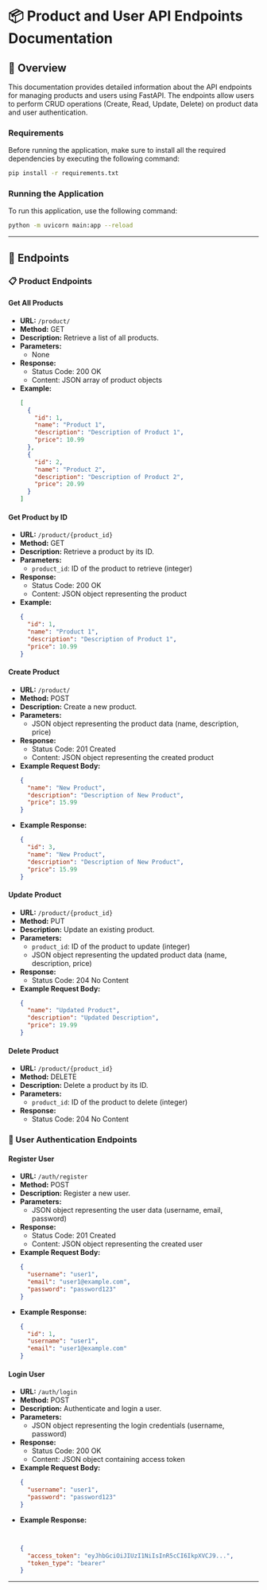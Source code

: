 # 📦 Product and User API Endpoints Documentation

## 🌟 Overview

This documentation provides detailed information about the API endpoints for managing products and users using FastAPI. The endpoints allow users to perform CRUD operations (Create, Read, Update, Delete) on product data and user authentication.

### Requirements
Before running the application, make sure to install all the required dependencies by executing the following command:

```bash
pip install -r requirements.txt
```

### Running the Application
To run this application, use the following command:

```bash
python -m uvicorn main:app --reload
```

---

## 🛒 Endpoints

### 📋 Product Endpoints

#### Get All Products

- **URL:** `/product/`
- **Method:** GET
- **Description:** Retrieve a list of all products.
- **Parameters:**
  - None
- **Response:**
  - Status Code: 200 OK
  - Content: JSON array of product objects
- **Example:**
  ```json
  [
    {
      "id": 1,
      "name": "Product 1",
      "description": "Description of Product 1",
      "price": 10.99
    },
    {
      "id": 2,
      "name": "Product 2",
      "description": "Description of Product 2",
      "price": 20.99
    }
  ]
  ```

#### Get Product by ID

- **URL:** `/product/{product_id}`
- **Method:** GET
- **Description:** Retrieve a product by its ID.
- **Parameters:**
  - `product_id`: ID of the product to retrieve (integer)
- **Response:**
  - Status Code: 200 OK
  - Content: JSON object representing the product
- **Example:**
  ```json
  {
    "id": 1,
    "name": "Product 1",
    "description": "Description of Product 1",
    "price": 10.99
  }
  ```

#### Create Product

- **URL:** `/product/`
- **Method:** POST
- **Description:** Create a new product.
- **Parameters:**
  - JSON object representing the product data (name, description, price)
- **Response:**
  - Status Code: 201 Created
  - Content: JSON object representing the created product
- **Example Request Body:**
  ```json
  {
    "name": "New Product",
    "description": "Description of New Product",
    "price": 15.99
  }
  ```
- **Example Response:**
  ```json
  {
    "id": 3,
    "name": "New Product",
    "description": "Description of New Product",
    "price": 15.99
  }
  ```

#### Update Product

- **URL:** `/product/{product_id}`
- **Method:** PUT
- **Description:** Update an existing product.
- **Parameters:**
  - `product_id`: ID of the product to update (integer)
  - JSON object representing the updated product data (name, description, price)
- **Response:**
  - Status Code: 204 No Content
- **Example Request Body:**
  ```json
  {
    "name": "Updated Product",
    "description": "Updated Description",
    "price": 19.99
  }
  ```

#### Delete Product

- **URL:** `/product/{product_id}`
- **Method:** DELETE
- **Description:** Delete a product by its ID.
- **Parameters:**
  - `product_id`: ID of the product to delete (integer)
- **Response:**
  - Status Code: 204 No Content

### 🔐 User Authentication Endpoints

#### Register User

- **URL:** `/auth/register`
- **Method:** POST
- **Description:** Register a new user.
- **Parameters:**
  - JSON object representing the user data (username, email, password)
- **Response:**
  - Status Code: 201 Created
  - Content: JSON object representing the created user
- **Example Request Body:**
  ```json
  {
    "username": "user1",
    "email": "user1@example.com",
    "password": "password123"
  }
  ```
- **Example Response:**
  ```json
  {
    "id": 1,
    "username": "user1",
    "email": "user1@example.com"
  }
  ```

#### Login User

- **URL:** `/auth/login`
- **Method:** POST
- **Description:** Authenticate and login a user.
- **Parameters:**
  - JSON object representing the login credentials (username, password)
- **Response:**
  - Status Code: 200 OK
  - Content: JSON object containing access token
- **Example Request Body:**
  ```json
  {
    "username": "user1",
    "password": "password123"
  }
  ```
- **Example Response:**
  ```json


  {
    "access_token": "eyJhbGciOiJIUzI1NiIsInR5cCI6IkpXVCJ9...",
    "token_type": "bearer"
  }
  ```

---
